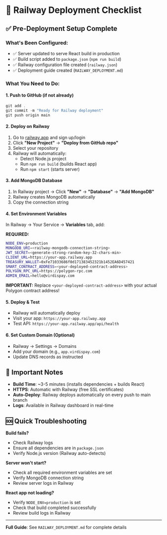 # 🚀 Railway Deployment Checklist

## ✅ Pre-Deployment Setup Complete

### What's Been Configured:
- ✅ Server updated to serve React build in production
- ✅ Build script added to `package.json` (`npm run build`)
- ✅ Railway configuration file created (`railway.json`)
- ✅ Deployment guide created (`RAILWAY_DEPLOYMENT.md`)

### What You Need to Do:

#### 1. **Push to GitHub** (if not already)
```powershell
git add .
git commit -m "Ready for Railway deployment"
git push origin main
```

#### 2. **Deploy on Railway**
1. Go to [railway.app](https://railway.app) and sign up/login
2. Click **"New Project"** → **"Deploy from GitHub repo"**
3. Select your repository
4. Railway will automatically:
   - Detect Node.js project
   - Run `npm run build` (builds React app)
   - Run `npm start` (starts server)

#### 3. **Add MongoDB Database**
1. In Railway project → Click **"New"** → **"Database"** → **"Add MongoDB"**
2. Railway creates MongoDB automatically
3. Copy the connection string

#### 4. **Set Environment Variables**
In Railway → Your Service → **Variables** tab, add:

**REQUIRED:**
```bash
NODE_ENV=production
MONGODB_URI=<railway-mongodb-connection-string>
JWT_SECRET=<generate-strong-random-key-32-chars-min>
CLIENT_URL=https://your-app.railway.app
TREASURY_WALLET=0xFe71033686f0d171383452321b1452EA6D457421
SMART_CONTRACT_ADDRESS=<your-deployed-contract-address>
POLYGON_RPC_URL=https://polygon-rpc.com
ADMIN_EMAIL=hello@virdispay.com
```

**IMPORTANT:** Replace `<your-deployed-contract-address>` with your actual Polygon contract address!

#### 5. **Deploy & Test**
- Railway will automatically deploy
- Visit your app: `https://your-app.railway.app`
- Test API: `https://your-app.railway.app/api/health`

#### 6. **Set Custom Domain** (Optional)
- Railway → Settings → Domains
- Add your domain (e.g., `app.virdispay.com`)
- Update DNS records as instructed

## 📝 Important Notes

- **Build Time**: ~3-5 minutes (installs dependencies + builds React)
- **HTTPS**: Automatic with Railway (free SSL certificates)
- **Auto-Deploy**: Railway deploys automatically on every push to main branch
- **Logs**: Available in Railway dashboard in real-time

## 🆘 Quick Troubleshooting

**Build fails?**
- Check Railway logs
- Ensure all dependencies are in `package.json`
- Verify Node.js version (Railway auto-detects)

**Server won't start?**
- Check all required environment variables are set
- Verify MongoDB connection string
- Review server logs in Railway

**React app not loading?**
- Verify `NODE_ENV=production` is set
- Check that build completed successfully
- Review build logs in Railway

---

**Full Guide**: See `RAILWAY_DEPLOYMENT.md` for complete details

